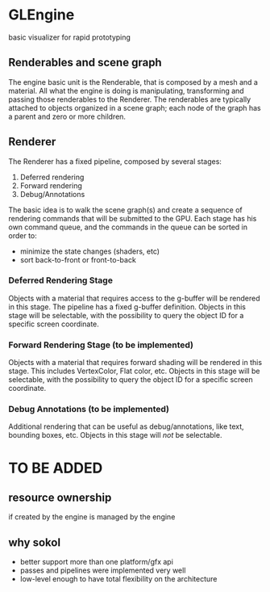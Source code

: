 GLEngine
========

basic visualizer for rapid prototyping

## Renderables and scene graph
The engine basic unit is the Renderable, that is composed by a mesh and a material. All what the engine is doing is
manipulating, transforming and passing those renderables to the Renderer.
The renderables are typically attached to objects organized in a scene graph; each node of the graph has a parent and
zero or more children.

## Renderer
The Renderer has a fixed pipeline, composed by several stages:

1. Deferred rendering
2. Forward rendering
3. Debug/Annotations

The basic idea is to walk the scene graph(s) and create a sequence of rendering commands that will be submitted to the GPU.
Each stage has his own command queue, and the commands in the queue can be sorted in order to:

* minimize the state changes (shaders, etc)
* sort back-to-front or front-to-back 

### Deferred Rendering Stage
Objects with a material that requires access to the g-buffer will be rendered in this stage.
The pipeline has a fixed g-buffer definition.
Objects in this stage will be selectable, with the possibility to query the object ID for a specific screen coordinate.

### Forward Rendering Stage (to be implemented)
Objects with a material that requires forward shading will be rendered in this stage. This includes VertexColor, Flat color, etc.
Objects in this stage will be selectable, with the possibility to query the object ID for a specific screen coordinate.

### Debug Annotations (to be implemented)
Additional rendering that can be useful as debug/annotations, like text, bounding boxes, etc.
Objects in this stage will *not* be selectable.


TO BE ADDED
===========

resource ownership
------------------
if created by the engine is managed by the engine

why sokol
---------
* better support more than one platform/gfx api
* passes and pipelines were implemented very well
* low-level enough to have total flexibility on the architecture


